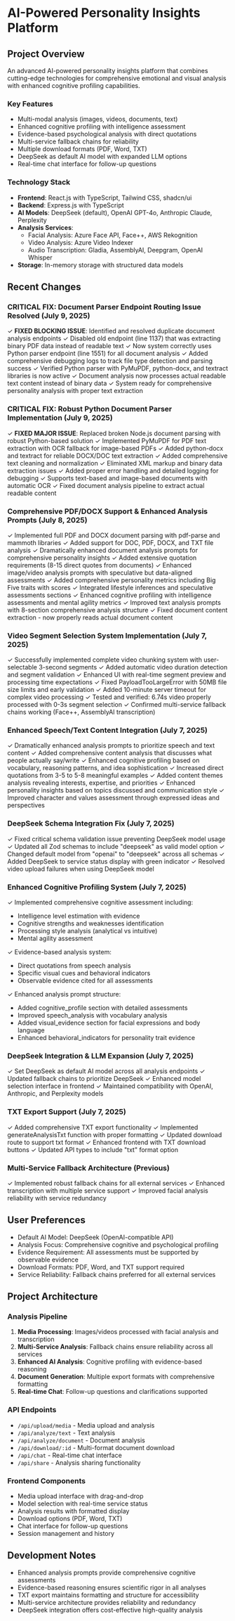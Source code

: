 # AI-Powered Personality Insights Platform

## Project Overview
An advanced AI-powered personality insights platform that combines cutting-edge technologies for comprehensive emotional and visual analysis with enhanced cognitive profiling capabilities.

### Key Features
- Multi-modal analysis (images, videos, documents, text)
- Enhanced cognitive profiling with intelligence assessment
- Evidence-based psychological analysis with direct quotations
- Multi-service fallback chains for reliability
- Multiple download formats (PDF, Word, TXT)
- DeepSeek as default AI model with expanded LLM options
- Real-time chat interface for follow-up questions

### Technology Stack
- **Frontend**: React.js with TypeScript, Tailwind CSS, shadcn/ui
- **Backend**: Express.js with TypeScript
- **AI Models**: DeepSeek (default), OpenAI GPT-4o, Anthropic Claude, Perplexity
- **Analysis Services**: 
  - Facial Analysis: Azure Face API, Face++, AWS Rekognition
  - Video Analysis: Azure Video Indexer
  - Audio Transcription: Gladia, AssemblyAI, Deepgram, OpenAI Whisper
- **Storage**: In-memory storage with structured data models

## Recent Changes

### CRITICAL FIX: Document Parser Endpoint Routing Issue Resolved (July 9, 2025)
✓ **FIXED BLOCKING ISSUE**: Identified and resolved duplicate document analysis endpoints
✓ Disabled old endpoint (line 1137) that was extracting binary PDF data instead of readable text
✓ Now system correctly uses Python parser endpoint (line 1551) for all document analysis
✓ Added comprehensive debugging logs to track file type detection and parsing success
✓ Verified Python parser with PyMuPDF, python-docx, and textract libraries is now active
✓ Document analysis now processes actual readable text content instead of binary data
✓ System ready for comprehensive personality analysis with proper text extraction

### CRITICAL FIX: Robust Python Document Parser Implementation (July 9, 2025)
✓ **FIXED MAJOR ISSUE**: Replaced broken Node.js document parsing with robust Python-based solution
✓ Implemented PyMuPDF for PDF text extraction with OCR fallback for image-based PDFs
✓ Added python-docx and textract for reliable DOCX/DOC text extraction
✓ Added comprehensive text cleaning and normalization
✓ Eliminated XML markup and binary data extraction issues
✓ Added proper error handling and detailed logging for debugging
✓ Supports text-based and image-based documents with automatic OCR
✓ Fixed document analysis pipeline to extract actual readable content

### Comprehensive PDF/DOCX Support & Enhanced Analysis Prompts (July 8, 2025)
✓ Implemented full PDF and DOCX document parsing with pdf-parse and mammoth libraries
✓ Added support for DOC, PDF, DOCX, and TXT file analysis
✓ Dramatically enhanced document analysis prompts for comprehensive personality insights
✓ Added extensive quotation requirements (8-15 direct quotes from documents)
✓ Enhanced image/video analysis prompts with speculative but data-aligned assessments
✓ Added comprehensive personality metrics including Big Five traits with scores
✓ Integrated lifestyle inferences and speculative assessments sections
✓ Enhanced cognitive profiling with intelligence assessments and mental agility metrics
✓ Improved text analysis prompts with 8-section comprehensive analysis structure
✓ Fixed document content extraction - now properly reads actual document content

### Video Segment Selection System Implementation (July 7, 2025)
✓ Successfully implemented complete video chunking system with user-selectable 3-second segments
✓ Added automatic video duration detection and segment validation
✓ Enhanced UI with real-time segment preview and processing time expectations
✓ Fixed PayloadTooLargeError with 50MB file size limits and early validation
✓ Added 10-minute server timeout for complex video processing
✓ Tested and verified: 6.74s video properly processed with 0-3s segment selection
✓ Confirmed multi-service fallback chains working (Face++, AssemblyAI transcription)

### Enhanced Speech/Text Content Integration (July 7, 2025)
✓ Dramatically enhanced analysis prompts to prioritize speech and text content
✓ Added comprehensive content analysis that discusses what people actually say/write
✓ Enhanced cognitive profiling based on vocabulary, reasoning patterns, and idea sophistication
✓ Increased direct quotations from 3-5 to 5-8 meaningful examples
✓ Added content themes analysis revealing interests, expertise, and priorities
✓ Enhanced personality insights based on topics discussed and communication style
✓ Improved character and values assessment through expressed ideas and perspectives

### DeepSeek Schema Integration Fix (July 7, 2025)
✓ Fixed critical schema validation issue preventing DeepSeek model usage
✓ Updated all Zod schemas to include "deepseek" as valid model option
✓ Changed default model from "openai" to "deepseek" across all schemas
✓ Added DeepSeek to service status display with green indicator
✓ Resolved video upload failures when using DeepSeek model

### Enhanced Cognitive Profiling System (July 7, 2025)
✓ Implemented comprehensive cognitive assessment including:
  - Intelligence level estimation with evidence
  - Cognitive strengths and weaknesses identification
  - Processing style analysis (analytical vs intuitive)
  - Mental agility assessment

✓ Evidence-based analysis system:
  - Direct quotations from speech analysis
  - Specific visual cues and behavioral indicators
  - Observable evidence cited for all assessments

✓ Enhanced analysis prompt structure:
  - Added cognitive_profile section with detailed assessments
  - Improved speech_analysis with vocabulary analysis
  - Added visual_evidence section for facial expressions and body language
  - Enhanced behavioral_indicators for personality trait evidence

### DeepSeek Integration & LLM Expansion (July 7, 2025)
✓ Set DeepSeek as default AI model across all analysis endpoints
✓ Updated fallback chains to prioritize DeepSeek
✓ Enhanced model selection interface in frontend
✓ Maintained compatibility with OpenAI, Anthropic, and Perplexity models

### TXT Export Support (July 7, 2025)
✓ Added comprehensive TXT export functionality
✓ Implemented generateAnalysisTxt function with proper formatting
✓ Updated download route to support txt format
✓ Enhanced frontend with TXT download buttons
✓ Updated API types to include "txt" format option

### Multi-Service Fallback Architecture (Previous)
✓ Implemented robust fallback chains for all external services
✓ Enhanced transcription with multiple service support
✓ Improved facial analysis reliability with service redundancy

## User Preferences
- Default AI Model: DeepSeek (OpenAI-compatible API)
- Analysis Focus: Comprehensive cognitive and psychological profiling
- Evidence Requirement: All assessments must be supported by observable evidence
- Download Formats: PDF, Word, and TXT support required
- Service Reliability: Fallback chains preferred for all external services

## Project Architecture

### Analysis Pipeline
1. **Media Processing**: Images/videos processed with facial analysis and transcription
2. **Multi-Service Analysis**: Fallback chains ensure reliability across all services
3. **Enhanced AI Analysis**: Cognitive profiling with evidence-based reasoning
4. **Document Generation**: Multiple export formats with comprehensive formatting
5. **Real-time Chat**: Follow-up questions and clarifications supported

### API Endpoints
- `/api/upload/media` - Media upload and analysis
- `/api/analyze/text` - Text analysis
- `/api/analyze/document` - Document analysis
- `/api/download/:id` - Multi-format document download
- `/api/chat` - Real-time chat interface
- `/api/share` - Analysis sharing functionality

### Frontend Components
- Media upload interface with drag-and-drop
- Model selection with real-time service status
- Analysis results with formatted display
- Download options (PDF, Word, TXT)
- Chat interface for follow-up questions
- Session management and history

## Development Notes
- Enhanced analysis prompts provide comprehensive cognitive assessments
- Evidence-based reasoning ensures scientific rigor in all analyses
- TXT export maintains formatting and structure for accessibility
- Multi-service architecture provides reliability and redundancy
- DeepSeek integration offers cost-effective high-quality analysis